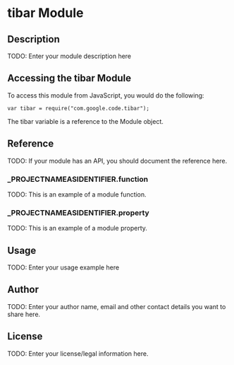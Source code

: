 # tibar Module

## Description

TODO: Enter your module description here

## Accessing the tibar Module

To access this module from JavaScript, you would do the following:

	var tibar = require("com.google.code.tibar");

The tibar variable is a reference to the Module object.	

## Reference

TODO: If your module has an API, you should document
the reference here.

### ___PROJECTNAMEASIDENTIFIER__.function

TODO: This is an example of a module function.

### ___PROJECTNAMEASIDENTIFIER__.property

TODO: This is an example of a module property.

## Usage

TODO: Enter your usage example here

## Author

TODO: Enter your author name, email and other contact
details you want to share here. 

## License

TODO: Enter your license/legal information here.
